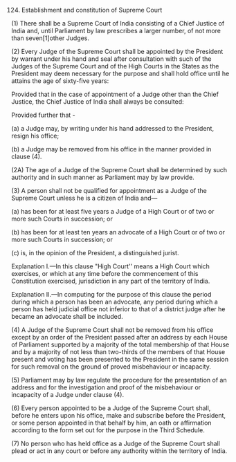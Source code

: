 124. Establishment and constitution of Supreme Court

(1) There shall be a Supreme Court of India consisting of a Chief Justice of India and, until Parliament by law prescribes a larger number, of not more than seven[1]other Judges.

(2) Every Judge of the Supreme Court shall be appointed by the President by warrant under his hand and seal after consultation with such of the Judges of the Supreme Court and of the High Courts in the States as the President may deem necessary for the purpose and shall hold office until he attains the age of sixty-five years:

Provided that in the case of appointment of a Judge other than the Chief Justice, the Chief Justice of India shall always be consulted:

Provided further that -

(a) a Judge may, by writing under his hand addressed to the President, resign his office;

(b) a Judge may be removed from his office in the manner provided in clause (4).

(2A) The age of a Judge of the Supreme Court shall be determined by such authority and in such manner as Parliament may by law provide.

(3) A person shall not be qualified for appointment as a Judge of the Supreme Court unless he is a citizen of India and—

(a) has been for at least five years a Judge of a High Court or of two or more such Courts in succession; or

(b) has been for at least ten years an advocate of a High Court or of two or more such Courts in succession; or

(c) is, in the opinion of the President, a distinguished jurist.

Explanation I.—In this clause "High Court'' means a High Court which exercises, or which at any time before the commencement of this Constitution exercised, jurisdiction in any part of the territory of India.

Explanation II.—In computing for the purpose of this clause the period during which a person has been an advocate, any period during which a person has held judicial office not inferior to that of a district judge after he became an advocate shall be included.

(4) A Judge of the Supreme Court shall not be removed from his office except by an order of the President passed after an address by each House of Parliament supported by a majority of the total membership of that House and by a majority of not less than two-thirds of the members of that House present and voting has been presented to the President in the same session for such removal on the ground of proved misbehaviour or incapacity.

(5) Parliament may by law regulate the procedure for the presentation of an address and for the investigation and proof of the misbehaviour or incapacity of a Judge under clause (4).

(6) Every person appointed to be a Judge of the Supreme Court shall, before he enters upon his office, make and subscribe before the President, or some person appointed in that behalf by him, an oath or affirmation according to the form set out for the purpose in the Third Schedule.

(7) No person who has held office as a Judge of the Supreme Court shall plead or act in any court or before any authority within the territory of India.

